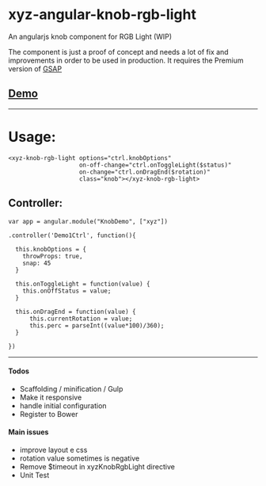 # xyz-angular-knob-rgb-light
An angularjs knob component for RGB Light (WIP)

The component is just a proof of concept and needs a lot of fix and improvements in order to be used in production.
It requires the Premium version of [GSAP](https://greensock.com/gsap)

## [Demo](http://lab.unshift.xyz/components/angularjs-knob-light/2_demo.html)

 


----------
# Usage:

  
    
    <xyz-knob-rgb-light options="ctrl.knobOptions" 
    					on-off-change="ctrl.onToggleLight($status)"
    					on-change="ctrl.onDragEnd($rotation)"
    					class="knob"></xyz-knob-rgb-light>


## Controller:

    var app = angular.module("KnobDemo", ["xyz"])
    
    .controller('Demo1Ctrl', function(){
      
      this.knobOptions = {
    	throwProps: true,
    	snap: 45
      }
    
      this.onToggleLight = function(value) {
      	this.onOffStatus = value;
      }
      
      this.onDragEnd = function(value) {
    	  this.currentRotation = value;
    	  this.perc = parseInt((value*100)/360);
      }
    
    })


----------

 
#### Todos
- Scaffolding / minification / Gulp
- Make it responsive
- handle initial configuration
- Register to Bower 


#### Main issues

- improve layout e css
- rotation value sometimes is negative 
- Remove $timeout in xyzKnobRgbLight directive
- Unit Test